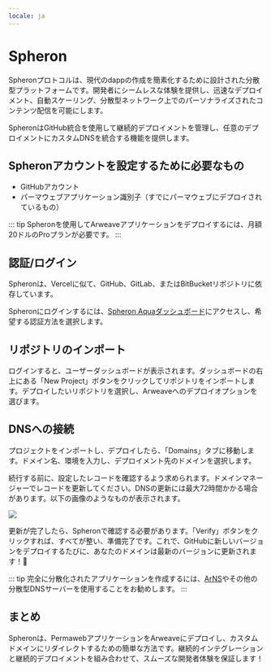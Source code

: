 ```yaml
---
locale: ja
---
```

# Spheron

Spheronプロトコルは、現代のdappの作成を簡素化するために設計された分散型プラットフォームです。開発者にシームレスな体験を提供し、迅速なデプロイメント、自動スケーリング、分散型ネットワーク上でのパーソナライズされたコンテンツ配信を可能にします。

SpheronはGitHub統合を使用して継続的デプロイメントを管理し、任意のデプロイメントにカスタムDNSを統合する機能を提供します。

## Spheronアカウントを設定するために必要なもの

* GitHubアカウント
* パーマウェブアプリケーション識別子（すでにパーマウェブにデプロイされているもの）

::: tip
Spheronを使用してArweaveアプリケーションをデプロイするには、月額20ドルのProプランが必要です。
:::

## 認証/ログイン

Spheronは、Vercelに似て、GitHub、GitLab、またはBitBucketリポジトリに依存しています。

Spheronにログインするには、[Spheron Aquaダッシュボード](https://app.spheron.network/)にアクセスし、希望する認証方法を選択します。

## リポジトリのインポート

ログインすると、ユーザーダッシュボードが表示されます。ダッシュボードの右上にある「New Project」ボタンをクリックしてリポジトリをインポートします。デプロイしたいリポジトリを選択し、Arweaveへのデプロイオプションを選びます。

## DNSへの接続

プロジェクトをインポートし、デプロイしたら、「Domains」タブに移動します。ドメイン名、環境を入力し、デプロイメント先のドメインを選択します。

続行する前に、設定したレコードを確認するよう求められます。ドメインマネージャーでレコードを更新してください。DNSの更新には最大72時間かかる場合があります。以下の画像のようなものが表示されます。

<img src="https://arweave.net/8BNk8spFayPCdCHx1XrsoMtMdX1-qsDYAORPJ8BNZ3Y" />

更新が完了したら、Spheronで確認する必要があります。「Verify」ボタンをクリックすれば、すべてが整い、準備完了です。これで、GitHubに新しいバージョンをデプロイするたびに、あなたのドメインは最新のバージョンに更新されます！🎉

::: tip
完全に分散化されたアプリケーションを作成するには、[ArNS](https://ar.io/arns)やその他の分散型DNSサーバーを使用することをお勧めします。
:::
## まとめ

Spheronは、PermawebアプリケーションをArweaveにデプロイし、カスタムドメインにリダイレクトするための簡単な方法です。継続的インテグレーションと継続的デプロイメントを組み合わせて、スムーズな開発者体験を保証します！